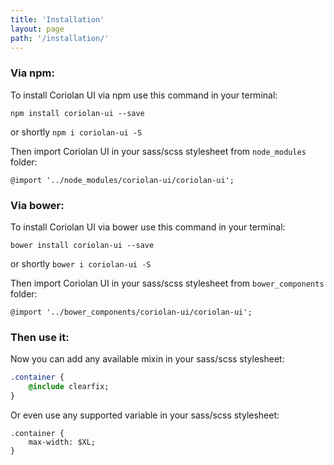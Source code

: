 ```yaml
---
title: 'Installation'
layout: page
path: '/installation/'
---
```


### Via npm:

To install Coriolan UI via npm use this command in your terminal:

    npm install coriolan-ui --save

or shortly `npm i coriolan-ui -S`

Then import Coriolan UI in your sass/scss stylesheet from `node_modules` folder:

    @import '../node_modules/coriolan-ui/coriolan-ui';

### Via bower:

To install Coriolan UI via bower use this command in your terminal:

    bower install coriolan-ui --save

or shortly `bower i coriolan-ui -S`

Then import Coriolan UI in your sass/scss stylesheet from `bower_components` folder:

    @import '../bower_components/coriolan-ui/coriolan-ui';

### Then use it:

Now you can add any available mixin in your sass/scss stylesheet:

```sass
.container {
    @include clearfix;
}
```

Or even use any supported variable in your sass/scss stylesheet:

    .container {
        max-width: $XL;
    }
